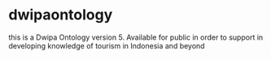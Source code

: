 # dwipaontology
this is a Dwipa Ontology version 5. Available for public in order to support in developing knowledge of tourism in Indonesia and beyond
